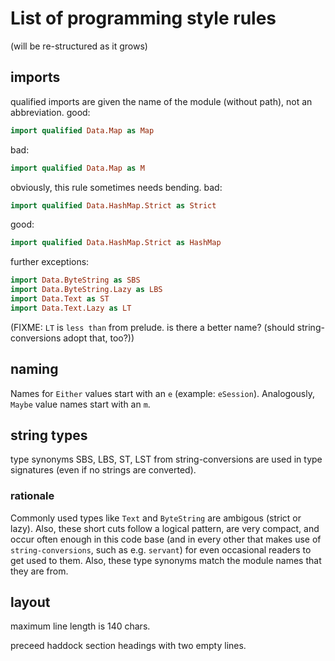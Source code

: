 # List of programming style rules

(will be re-structured as it grows)


## imports

qualified imports are given the name of the module (without path),
not an abbreviation.  good:

```haskell
import qualified Data.Map as Map
```

  bad:

```haskell
import qualified Data.Map as M
```

obviously, this rule sometimes needs bending.  bad:

```haskell
import qualified Data.HashMap.Strict as Strict
```

  good:

```haskell
import qualified Data.HashMap.Strict as HashMap
```

  further exceptions:

```haskell
import Data.ByteString as SBS
import Data.ByteString.Lazy as LBS
import Data.Text as ST
import Data.Text.Lazy as LT
```

(FIXME: `LT` is `less than` from prelude.  is there a better name?  (should string-conversions adopt that, too?))

## naming

Names for `Either` values start with an `e` (example: `eSession`).
Analogously, `Maybe` value names start with an `m`.


## string types

type synonyms SBS, LBS, ST, LST from string-conversions are used in
type signatures (even if no strings are converted).


### rationale

Commonly used types like `Text` and `ByteString` are ambigous (strict
or lazy).  Also, these short cuts follow a logical pattern, are very
compact, and occur often enough in this code base (and in every other
that makes use of `string-conversions`, such as e.g. `servant`) for
even occasional readers to get used to them.  Also, these type
synonyms match the module names that they are from.


## layout

maximum line length is 140 chars.

preceed haddock section headings with two empty lines.
